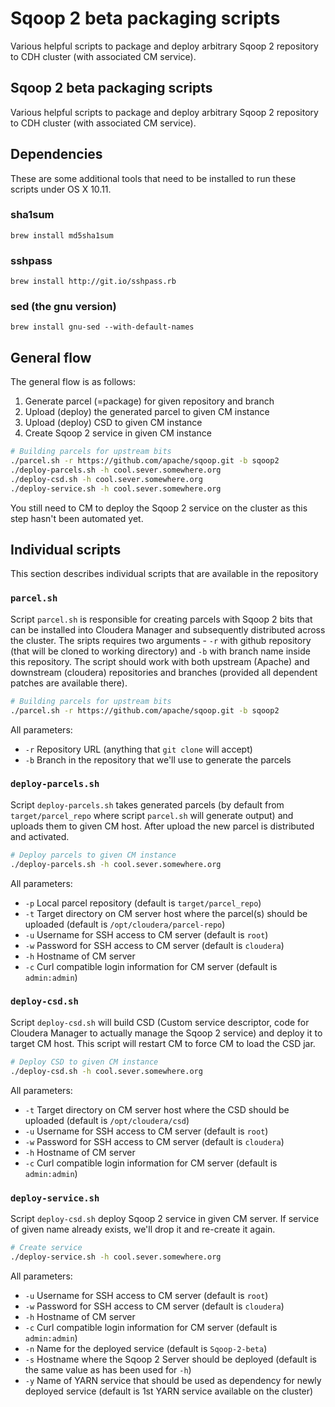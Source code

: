 # Sqoop 2 beta packaging scripts

Various helpful scripts to package and deploy arbitrary Sqoop 2 repository to CDH cluster (with associated CM service).

## Sqoop 2 beta packaging scripts

Various helpful scripts to package and deploy arbitrary Sqoop 2 repository to CDH cluster (with associated CM service).

## Dependencies

These are some additional tools that need to be installed to run these scripts
under OS X 10.11.
### sha1sum
`brew install md5sha1sum`
### sshpass
`brew install http://git.io/sshpass.rb`
### sed (the gnu version)
`brew install gnu-sed --with-default-names`


## General flow

The general flow is as follows:

1. Generate parcel (=package) for given repository and branch
2. Upload (deploy) the generated parcel to given CM instance
3. Upload (deploy) CSD to given CM instance
4. Create Sqoop 2 service in given CM instance

```bash
# Building parcels for upstream bits
./parcel.sh -r https://github.com/apache/sqoop.git -b sqoop2
./deploy-parcels.sh -h cool.sever.somewhere.org
./deploy-csd.sh -h cool.sever.somewhere.org
./deploy-service.sh -h cool.sever.somewhere.org
```

You still need to CM to deploy the Sqoop 2 service on the cluster as this step hasn't been automated yet.

## Individual scripts

This section describes individual scripts that are available in the repository

### `parcel.sh`

Script `parcel.sh` is responsible for creating parcels with Sqoop 2 bits that can be installed into Cloudera Manager and subsequently distributed across the cluster. The sripts requires two arguments - `-r` with github repository (that will be cloned to working directory) and `-b` with branch name inside this repository. The script should work with both upstream (Apache) and downstream (cloudera) repositories and branches (provided all dependent patches are available there).

```bash
# Building parcels for upstream bits
./parcel.sh -r https://github.com/apache/sqoop.git -b sqoop2
```

All parameters:

* `-r` Repository URL (anything that `git clone` will accept)
* `-b` Branch in the repository that we'll use to generate the parcels

### `deploy-parcels.sh`

Script `deploy-parcels.sh` takes generated parcels (by default from `target/parcel_repo` where script `parcel.sh` will generate output) and uploads them to given CM host. After upload the new parcel is distributed and activated.

```bash
# Deploy parcels to given CM instance
./deploy-parcels.sh -h cool.sever.somewhere.org
```

All parameters:

* `-p` Local parcel repository (default is `target/parcel_repo`)
* `-t` Target directory on CM server host where the parcel(s) should be uploaded (default is `/opt/cloudera/parcel-repo`)
* `-u` Username for SSH access to CM server (default is `root`)
* `-w` Password for SSH access to CM server (default is `cloudera`)
* `-h` Hostname of CM server
* `-c` Curl compatible login information for CM server (default is `admin:admin`)

### `deploy-csd.sh`

Script `deploy-csd.sh` will build CSD (Custom service descriptor, code for Cloudera Manager to actually manage the Sqoop 2 service) and deploy it to target CM host. This script will restart CM to force CM to load the CSD jar.

```bash
# Deploy CSD to given CM instance
./deploy-csd.sh -h cool.sever.somewhere.org
```

All parameters:

* `-t` Target directory on CM server host where the CSD should be uploaded (default is `/opt/cloudera/csd`)
* `-u` Username for SSH access to CM server (default is `root`)
* `-w` Password for SSH access to CM server (default is `cloudera`)
* `-h` Hostname of CM server
* `-c` Curl compatible login information for CM server (default is `admin:admin`)

### `deploy-service.sh`

Script `deploy-csd.sh` deploy Sqoop 2 service in given CM server. If service of given name already exists, we'll drop it and re-create it again.

```bash
# Create service
./deploy-service.sh -h cool.sever.somewhere.org
```

All parameters:

* `-u` Username for SSH access to CM server (default is `root`)
* `-w` Password for SSH access to CM server (default is `cloudera`)
* `-h` Hostname of CM server
* `-c` Curl compatible login information for CM server (default is `admin:admin`)
* `-n` Name for the deployed service (default is `Sqoop-2-beta`)
* `-s` Hostname where the Sqoop 2 Server should be deployed (default is the same value as has been used for `-h`)
* `-y` Name of YARN service that should be used as dependency for newly deployed service (default is 1st YARN service available on the cluster)
